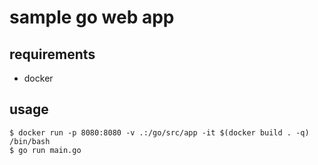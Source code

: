 # sample go web app
## requirements
- docker

## usage

```
$ docker run -p 8080:8080 -v .:/go/src/app -it $(docker build . -q) /bin/bash
$ go run main.go
```
